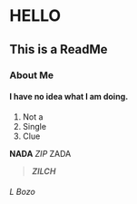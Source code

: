 # HELLO
## This is a ReadMe
### About Me

#### I have no idea what I am doing.
1. Not a
1. Single
1. Clue

__NADA__
_ZIP_
ZADA
>_**ZILCH**_

###### L Bozo
<!--
**C1trusOrange/C1trusOrange** is a ✨ _special_ ✨ repository because its `README.md` (this file) appears on your GitHub profile.

Here are some ideas to get you started:

- 🔭 I’m currently working on ...
- 🌱 I’m currently learning ...
- 👯 I’m looking to collaborate on ...
- 🤔 I’m looking for help with ...
- 💬 Ask me about ...
- 📫 How to reach me: ...
- 😄 Pronouns: ...
- ⚡ Fun fact: ...
-->
